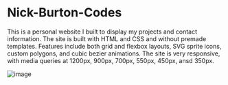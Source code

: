 # Nick-Burton-Codes
This is a personal website I built to display my projects and contact information. The site is built with HTML and CSS and without premade templates.  Features include both grid and flexbox layouts, SVG sprite icons, custom polygons, and cubic bezier animations. The site is very responsive, with media queries at 1200px, 900px, 700px, 550px, 450px, ansd 350px.

![image](https://user-images.githubusercontent.com/125829913/230223166-a37a8326-674f-4856-8a79-8b841a31d2af.png)
